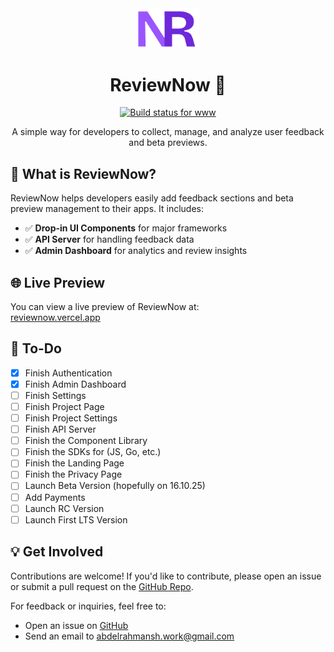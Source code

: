 <div align="center">
  <img src="./logo.png" alt="ReviewNow Logo" width="100px"/>
  <h1>ReviewNow 🚀</h1>
</div>

<p align="center">
  <a href="https://github.com/solo-fox/reviewnow/actions/workflows/apps-web.yml">
    <img src="https://github.com/solo-fox/reviewnow/actions/workflows/apps-web.yml/badge.svg?branch=dev" alt="Build status for www" />
  </a>
</p>

<p align="center">
  A simple way for developers to collect, manage, and analyze user feedback and beta previews.
</p>

## 📌 What is ReviewNow?

ReviewNow helps developers easily add feedback sections and beta preview management to their apps. It includes:

- ✅ **Drop-in UI Components** for major frameworks
- ✅ **API Server** for handling feedback data
- ✅ **Admin Dashboard** for analytics and review insights

## 🌐 Live Preview  
You can view a live preview of ReviewNow at:  
[reviewnow.vercel.app](https://reviewnow.vercel.app)

## 📝 To-Do

- [x] Finish Authentication
- [x] Finish Admin Dashboard
- [ ] Finish Settings
- [ ] Finish Project Page
- [ ] Finish Project Settings
- [ ] Finish API Server
- [ ] Finish the Component Library
- [ ] Finish the SDKs for (JS, Go, etc.)
- [ ] Finish the Landing Page
- [ ] Finish the Privacy Page
- [ ] Launch Beta Version (hopefully on 16.10.25)
- [ ] Add Payments
- [ ] Launch RC Version
- [ ] Launch First LTS Version

## 💡 Get Involved

Contributions are welcome! If you'd like to contribute, please open an issue or submit a pull request on the [GitHub Repo](https://github.com/solo-fox/reviewnow).  

For feedback or inquiries, feel free to:  
- Open an issue on [GitHub](https://github.com/your-org/reviewnow/issues)  
- Send an email to [abdelrahmansh.work@gmail.com](mailto:abdelrahmansh.work@gmail.com)